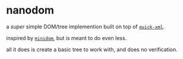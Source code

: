# nanodom

a _super_ simple DOM/tree implemention built on top of [`quick-xml`](https://crates.io/crates/quick-xml).

inspired by [`minidom`](https://crates.io/crates/minidom), but is meant to do even less.

all it does is create a basic tree to work with, and does no verification.
